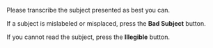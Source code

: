 Please transcribe the subject presented as best you can. 

If a subject is mislabeled or misplaced, press the **Bad Subject** button.

If you cannot read the subject, press the **Illegible** button.